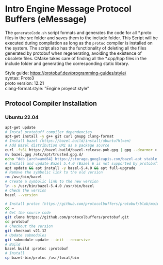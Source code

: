 # Intro Engine Message Protocol Buffers (eMessage)

The `generateCode.sh` script formats and generates the code for all *.proto files in the src folder and saves them
to the include folder. This Script will be executed during compilation as long as the `protoc` compiler is installed on the system.
The script also has the functionality of deleting all the files generated by protobuf when regenerating, avoiding the existence of obsolete files.
CMake takes care of finding all the *.cpp/hpp files in the include folder and generating the corresponding static library.

Style guide: https://protobuf.dev/programming-guides/style/ </br>
syntax: Proto3  </br>
proto version: 12.21  </br>
clang-format.style: "Engine proyect style"  </br>
## Protocol Compiler Installation

### Ubuntu 22.04


```bash
apt-get update
# Instal protobuff compiler dependencies
apt-get install -y g++ git curl gnupg clang-format
# Install bazel (https://bazel.build/install/ubuntu?hl=en)
# Add Bazel distribution URI as a package source
curl -fsSL https://bazel.build/bazel-release.pub.gpg | gpg --dearmor > bazel.gpg
mv bazel.gpg /etc/apt/trusted.gpg.d/
echo "deb [arch=amd64] https://storage.googleapis.com/bazel-apt stable jdk1.8" | tee /etc/apt/sources.list.d/bazel.list
# Install and update Bazel 5.4.0 (Bazel 6 is not supported by protobuff yet)
apt update && apt install -y bazel-5.4.0 && apt full-upgrade
# Remove the symbolic link to the old version
rm /usr/bin/bazel
# Create a symbolic link to the new version
ln -s /usr/bin/bazel-5.4.0 /usr/bin/bazel
# Check the version
bazel --version

# Install protoc (https://github.com/protocolbuffers/protobuf/blob/main/src/README.md)
cd ~
# Get the source code
git clone https://github.com/protocolbuffers/protobuf.git
cd protobuf
# Checkout the version
git checkout v21.12
# Update submodules
git submodule update --init --recursive
# Build
bazel build :protoc :protobuf
# Install
cp bazel-bin/protoc /usr/local/bin
```
